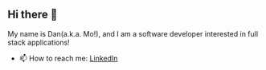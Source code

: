 ## Hi there 👋

My name is Dan(a.k.a. Mo!), and I am a software developer interested in full stack applications!


- 📫 How to reach me: [LinkedIn](https://www.linkedin.com/in/m-dan-akhtar/)
<!--
**M-Dan-Akhtar/M-Dan-Akhtar** is a ✨ _special_ ✨ repository because its `README.md` (this file) appears on your GitHub profile.

Here are some ideas to get you started:

- 🔭 I’m currently working on ...
- 🌱 I’m currently learning ...
- 👯 I’m looking to collaborate on ...
- 🤔 I’m looking for help with ...
- 💬 Ask me about ...
- 📫 How to reach me: ...
- 😄 Pronouns: ...
- ⚡ Fun fact: ...
-->
